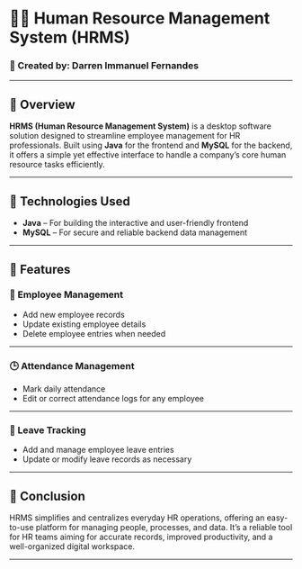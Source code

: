 # 🧑‍💼 Human Resource Management System (HRMS)

### 👤 Created by: Darren Immanuel Fernandes

---

## 📘 Overview  
**HRMS (Human Resource Management System)** is a desktop software solution designed to streamline employee management for HR professionals. Built using **Java** for the frontend and **MySQL** for the backend, it offers a simple yet effective interface to handle a company’s core human resource tasks efficiently.

---

## 🧰 Technologies Used  
- **Java** – For building the interactive and user-friendly frontend  
- **MySQL** – For secure and reliable backend data management

---

## 🚀 Features

### 👥 Employee Management  
- Add new employee records  
- Update existing employee details  
- Delete employee entries when needed

---

### 🕒 Attendance Management  
- Mark daily attendance  
- Edit or correct attendance logs for any employee

---

### 🌴 Leave Tracking  
- Add and manage employee leave entries  
- Update or modify leave records as necessary

---

## 🎯 Conclusion  
HRMS simplifies and centralizes everyday HR operations, offering an easy-to-use platform for managing people, processes, and data. It’s a reliable tool for HR teams aiming for accurate records, improved productivity, and a well-organized digital workspace.

---